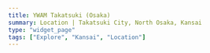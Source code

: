 ```yaml
---
title: YWAM Takatsuki (Osaka)
summary: Location | Takatsuki City, North Osaka, Kansai
type: "widget_page"
tags: ["Explore", "Kansai", "Location"]
---
```

